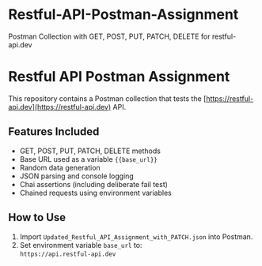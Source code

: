 # Restful-API-Postman-Assignment
Postman Collection with GET, POST, PUT, PATCH, DELETE for restful-api.dev
# Restful API Postman Assignment

This repository contains a Postman collection that tests the [https://restful-api.dev](https://restful-api.dev) API.

## Features Included

-  GET, POST, PUT, PATCH, DELETE methods
- Base URL used as a variable `{{base_url}}`
- Random data generation
-  JSON parsing and console logging
-  Chai assertions (including deliberate fail test)
-  Chained requests using environment variables

## How to Use
1. Import `Updated_Restful_API_Assignment_with_PATCH.json` into Postman.
2. Set environment variable `base_url` to:  
   `https://api.restful-api.dev`

